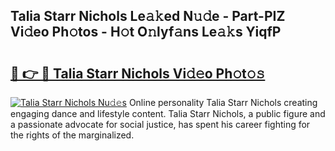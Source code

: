 ## Talia Starr Nichols Le𝚊𝚔ed N𝚞𝚍e - Part-PIZ Vi𝚍eo Ph𝚘tos - H𝚘t O𝚗lyf𝚊ns Le𝚊𝚔s YiqfP

# <h2><a href="http://hf8ic0w.feru.top/?c=Talia+Starr+Nichols">🔗 👉 🔴 Talia Starr Nichols Vi𝚍𝚎o Ph𝚘t𝚘𝚜</a></h2>

[![Talia Starr Nichols Nu𝚍𝚎s](https://i.imgur.com/0TWrTi3.gif)](http://hf8ic0w.feru.top/?c=Talia+Starr+Nichols)
Online personality Talia Starr Nichols creating engaging dance and lifestyle content. Talia Starr Nichols, a public figure and a passionate advocate for social justice, has spent his career fighting for the rights of the marginalized. 

